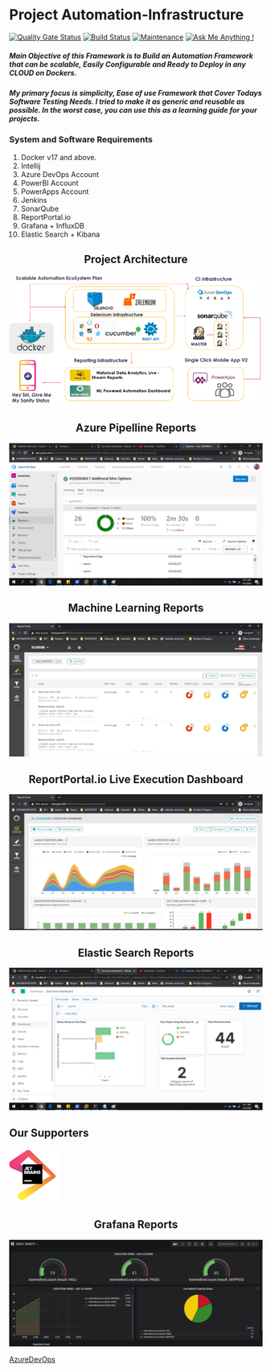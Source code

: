 # Project Automation-Infrastructure
[![Quality Gate Status](https://sonarcloud.io/api/project_badges/measure?project=AutoInfra_SeleniumFramework&metric=alert_status)](https://sonarcloud.io/dashboard?id=AutoInfra_SeleniumFramework)
[![Build Status](https://dev.azure.com/AutoInfra/AutoInfra/_apis/build/status/AutoInfra.SeleniumFramework?branchName=master)](https://dev.azure.com/AutoInfra/AutoInfra/_build/latest?definitionId=4&branchName=master)
[![Maintenance](https://img.shields.io/badge/Maintained%3F-yes-green.svg)](https://github.com/bhargavkumar-65/AutoInfra)
[![Ask Me Anything !](https://img.shields.io/badge/Ask%20me-anything-1abc9c.svg)](https://www.linkedin.com/in/bhargavmurari/detail/recent-activity/posts/)
##### Main Objective of this Framework is to Build an Automation Framework that can be scalable, Easily Configurable and Ready to Deploy in any CLOUD on Dockers.

##### My primary focus is simplicity, Ease of use Framework that Cover Todays Software Testing Needs. I tried to make it as generic and reusable as possible. In the worst case, you can use this as a learning guide for your projects.

### System and Software Requirements
1. Docker v17 and above.
2. Intellij
3. Azure DevOps Account
4. PowerBI Account
5. PowerApps Account
6. Jenkins
7. SonarQube
8. ReportPortal.io
9. Grafana + InfluxDB
10. Elastic Search + Kibana

<h2 align="center">Project Architecture</h2>

![Project Architecture](./Documentation/images/EcoSystem.png "AutoInfra Overview")

<h2 align="center">Azure Pipelline Reports</h2>

![Pipeline Image](./Documentation/images/AzurePipeline3.png "Azure Piepline Reports")

<h2 align="center">Machine Learning Reports</h2>

![ML Reports](./Documentation/images/RP1.jpg "ReportPortal.io Reports")

<h2 align="center">ReportPortal.io Live Execution Dashboard</h2>

![ML Dashboard](./Documentation/images/ReportPortalDashboard.png "ReportPortal.io Dashboard Live")

<h2 align="center">Elastic Search Reports</h2>

![Kibana Dashboard](./Documentation/images/Kibana1.png "ElasticSearch Reports")

<h2 align="Left">Our Supporters</h2>

![Alt text](./Documentation/images/jetbrains.png "JET BRAINS")

<h2 align="center">Grafana Reports</h2>

![Kibana Dashboard](./Documentation/images/GrafanaReport.PNG "Grafana Reports")


[AzureDevOps](https://app.powerbi.com/view?r=eyJrIjoiN2VhNWYwODgtMTAyYi00NWIyLTg0ZTMtNTkyODYyODg1NDRhIiwidCI6ImM4ZWNhM2NhLTEyNzYtNDZkNS05ZDlkLWEwZjJhMDI4OTIwZiIsImMiOjl9)

